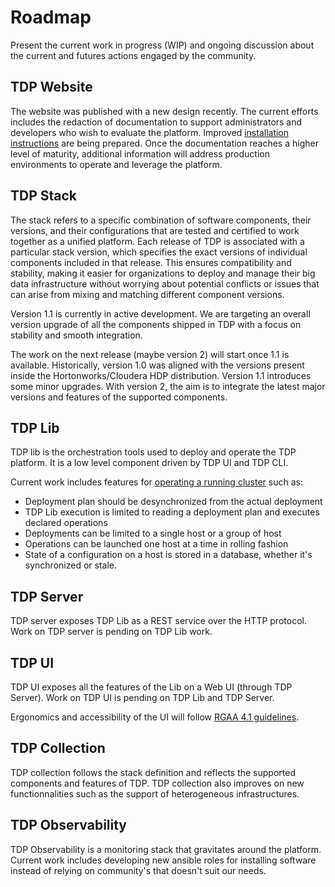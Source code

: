 
# Roadmap

Present the current work in progress (WIP) and ongoing discussion about the current and futures actions engaged by the community.

## TDP Website

The website was published with a new design recently. The current efforts includes the redaction of documentation to support administrators and developers who wish to evaluate the platform. Improved [installation instructions](https://github.com/TOSIT-IO/TDP/pull/88) are being prepared. Once the documentation reaches a higher level of maturity, additional information will address production environments to operate and leverage the platform.

## TDP Stack

The stack refers to a specific combination of software components, their versions, and their configurations that are tested and certified to work together as a unified platform. Each release of TDP is associated with a particular stack version, which specifies the exact versions of individual components included in that release. This ensures compatibility and stability, making it easier for organizations to deploy and manage their big data infrastructure without worrying about potential conflicts or issues that can arise from mixing and matching different component versions.

Version 1.1 is currently in active development. We are targeting an overall version upgrade of all the components shipped in TDP with a focus on stability and smooth integration.

The work on the next release (maybe version 2) will start once 1.1 is available. Historically, version 1.0 was aligned with the versions present inside the Hortonworks/Cloudera HDP distribution. Version 1.1 introduces some minor upgrades. With version 2, the aim is to integrate the latest major versions and features of the supported components. 

## TDP Lib

TDP lib is the orchestration tools used to deploy and operate the TDP platform. It is a low level component driven by TDP UI and TDP CLI.

Current work includes features for [operating a running cluster](https://github.com/TOSIT-IO/tdp-lib/issues/308) such as:

- Deployment plan should be desynchronized from the actual deployment
- TDP Lib execution is limited to reading a deployment plan and executes declared operations
- Deployments can be limited to a single host or a group of host
- Operations can be launched one host at a time in rolling fashion
- State of a configuration on a host is stored in a database, whether it's synchronized or stale.

## TDP Server

TDP server exposes TDP Lib as a REST service over the HTTP protocol. Work on TDP server is pending on TDP Lib work.

## TDP UI

TDP UI exposes all the features of the Lib on a Web UI (through TDP Server). Work on TDP UI is pending on TDP Lib and TDP Server.

Ergonomics and accessibility of the UI will follow [RGAA 4.1 guidelines](https://accessibilite.numerique.gouv.fr/doc/RGAA-v4.1.pdf).

## TDP Collection

TDP collection follows the stack definition and reflects the supported components and features of TDP. TDP collection also improves on new functionnalities such as the support of heterogeneous infrastructures.

## TDP Observability

TDP Observability is a monitoring stack that gravitates around the platform. Current work includes developing new ansible roles for installing software instead of relying on community's that doesn't suit our needs.
